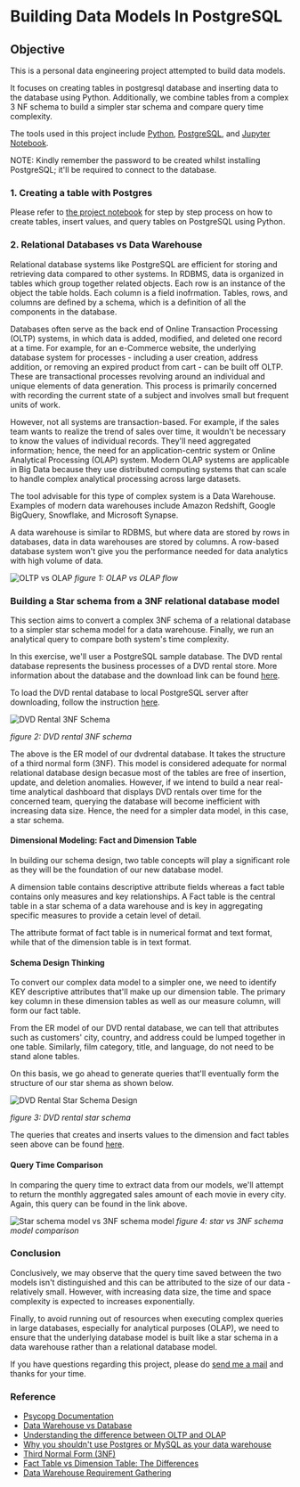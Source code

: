# Building Data Models In PostgreSQL

## Objective

This is a personal data engineering project attempted to build data models.

It focuses on creating tables in postgresql database and inserting data to the database using Python. Additionally, we combine tables from a complex 3 NF schema to build a simpler star schema and compare query time complexity.

The tools used in this project include [Python](https://www.python.org/downloads/), [PostgreSQL](https://www.postgresql.org/download/), and [Jupyter Notebook](https://www.anaconda.com/products/distribution).

NOTE: Kindly remember the password to be created whilst installing PostgreSQL; it'll be required to connect to the database.

### 1. Creating a table with Postgres

Please refer to [the project notebook](build_data_model.ipynb) for step by step process on how to create tables, insert values, and query tables on PostgreSQL using Python.

### 2. Relational Databases vs Data Warehouse

Relational database systems like PostgreSQL are efficient for storing and retrieving data compared to other systems. In RDBMS, data is organized in tables which group together related objects. Each row is an instance of the object the table holds. Each column is a field inofrmation. Tables, rows, and columns are defined by a schema, which is a definition of all the components in the database.

Databases often serve as the back end of Online Transaction Processing (OLTP) systems, in which data is added, modified, and deleted one record at a time. For example, for an e-Commerce website, the underlying database system for processes - including a user creation, address addition, or removing an expired product from cart - can be built off OLTP. These are transactional processes revolving around an individual and unique elements of data generation. This process is primarily concerned with recording the current state of a subject and involves small but frequent units of work.

However, not all systems are transaction-based. For example, if the sales team wants to realize the trend of sales over time, it wouldn't be necessary to know the values of individual records. They'll need aggregated information; hence, the need for an application-centric system or Online Analytical Processing (OLAP) system. Modern OLAP systems are applicable in Big Data because they use distributed computing systems that can scale to handle complex analytical processing across large datasets. 

The tool advisable for this type of complex system is a Data Warehouse. Examples of modern data warehouses include Amazon Redshift, Google BigQuery, Snowflake, and Microsoft Synapse.

A data warehouse is similar to RDBMS, but where data are stored by rows in databases, data in data warehouses are stored by columns.
A row-based database system won't give you the performance needed for data analytics with high volume of data.

![OLTP vs OLAP](Images/oltp_vs_olap_flow.png)
*figure 1: OLAP vs OLAP flow*

### Building a Star schema from a 3NF relational database model

This section aims to convert a complex 3NF schema of a relational database to a simpler star schema model for a data warehouse. Finally, we run an analytical query to compare both system's time complexity.

In this exercise, we'll user a PostgreSQL sample database. The DVD rental database represents the business processes of a DVD rental store. More information about the database and the download link can be found [here](https://www.postgresqltutorial.com/postgresql-getting-started/postgresql-sample-database/).

To load the DVD rental database to local PostgreSQL server after downloading, follow the instruction [here](https://www.postgresqltutorial.com/postgresql-getting-started/load-postgresql-sample-database/).

![DVD Rental 3NF Schema](Images/3nf_schema.png)

*figure 2: DVD rental 3NF schema*

The above is the ER model of our dvdrental database. It takes the structure of a third normal form (3NF). This model is considered adequate for normal relational database design becasue most of the tables are free of insertion, update, and deletion anomalies. However, if we intend to build a near real-time analytical dashboard that displays DVD rentals over time for the concerned team, querying the database will become inefficient with increasing data size. Hence, the need for a simpler data model, in this case, a star schema.

#### Dimensional Modeling: Fact and Dimension Table

In building our schema design, two table concepts will play a significant role as they will be the foundation of our new database model.

A dimension table contains descriptive attribute fields whereas a fact table contains only measures and key relationships. A Fact table is the central table in a star schema of a data warehouse and is key in aggregating specific measures to provide a cetain level of detail.

The attribute format of fact table is in numerical format and text format, while that of the dimension table is in text format.

#### Schema Design Thinking

To convert our complex data model to a simpler one, we need to identify KEY descriptive attributes that'll make up our dimension table. The primary key column in these dimension tables as well as our measure column, will form our fact table.

From the ER model of our DVD rental database, we can tell that attributes such as customers' city, country, and address could be lumped together in one table. Similarly, film category, title, and language, do not need to be stand alone tables.

On this basis, we go ahead to generate queries that'll eventually form the structure of our star shema as shown below. 

![DVD Rental Star Schema Design](Images/star_schema.jpg)

*figure 3: DVD rental star schema*

The queries that creates and inserts values to the dimension and fact tables seen above can be found [here](queries.txt).


#### Query Time Comparison

In comparing the query time to extract data from our models, we'll attempt to return the monthly aggregated sales amount of each movie in every city. Again, this query can be found in the link above.

![Star schema model vs 3NF schema model](Images/query_comparison.png)
*figure 4: star vs 3NF schema model comparison*

### Conclusion

Conclusively, we may observe that the query time saved between the two models isn't distinguished and this can be attributed to the size of our data - relatively small. However, with increasing data size, the time and space complexity is expected to increases exponentially. 

Finally, to avoid running out of resources when executing complex queries in large databases, especially for analytical purposes (OLAP), we need to ensure that the underlying database model is built like a star schema in a data warehouse rather than a relational database model.

If you have questions regarding this project, please do [send me a mail](mailto:chidindego@gmail.com) and thanks for your time. 

### Reference

- [Psycopg Documentation](https://www.psycopg.org/docs/)
- [Data Warehouse vs Database](https://www.fivetran.com/blog/data-warehouse-vs-database)
- [Understanding the difference between OLTP and OLAP](https://www.fivetran.com/blog/oltp-vs-olap-what-is-the-difference?_gl=1*ym12pv*_ga*MTc2MjEwMTk3NS4xNjc0Mjg4NDI3*_ga_NE72Z5F3GB*MTY3NDI4ODQyNy4xLjAuMTY3NDI4ODQyNy4wLjAuMA..)
- [Why you shouldn't use Postgres or MySQL as your data warehouse](https://www.fivetran.com/blog/why-you-shouldnt-use-postgres-data-warehouse?_gl=1*1a24cbl*_ga*MTc2MjEwMTk3NS4xNjc0Mjg4NDI3*_ga_NE72Z5F3GB*MTY3NDI5Mzc5MS4yLjEuMTY3NDI5NDE1NS4wLjAuMA..)
- [Third Normal Form (3NF)](https://www.geeksforgeeks.org/third-normal-form-3nf/)
- [Fact Table vs Dimension Table: The Differences](https://allthingssql.com/fact-table-vs-dimension-table/)
- [Data Warehouse Requirement Gathering](https://www.selecthub.com/business-intelligence/data-warehouse-requirements-gathering/)